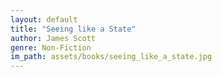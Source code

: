 ```yaml
---
layout: default
title: "Seeing like a State"
author: James Scott
genre: Non-Fiction
im_path: assets/books/seeing_like_a_state.jpg
---
```

